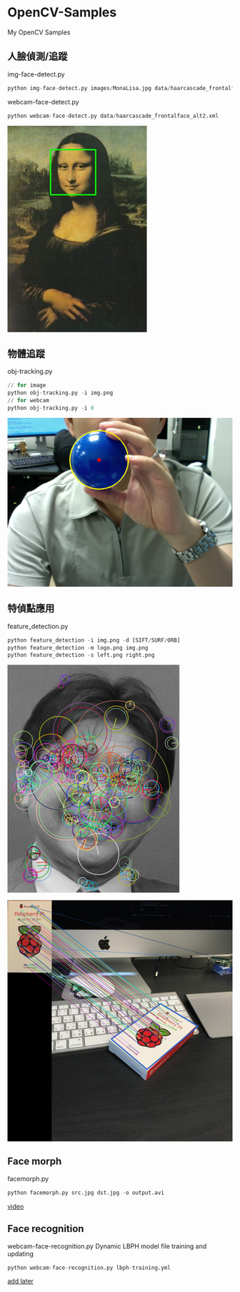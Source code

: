 # OpenCV-Samples
My OpenCV Samples

## 人臉偵測/追蹤
img-face-detect.py
```python
python img-face-detect.py images/MonaLisa.jpg data/haarcascade_frontalface_alt2.xml
```
webcam-face-detect.py
```python
python webcam-face-detect.py data/haarcascade_frontalface_alt2.xml
```
![img-face-detect.png](https://raw.githubusercontent.com/wwwins/OpenCV-Samples/master/screenshots/img-face-detect.png)

## 物體追蹤
obj-tracking.py
```python
// for image
python obj-tracking.py -i img.png
// for webcam
python obj-tracking.py -i 0
```
![obj-tracking.png](https://raw.githubusercontent.com/wwwins/OpenCV-Samples/master/screenshots/obj-tracking.png)

## 特偵點應用
feature_detection.py

```python
python feature_detection -i img.png -d [SIFT/SURF/ORB]
python feature_detection -m logo.png img.png
python feature_detection -s left.png right.png
```
![feature-surf.png](https://raw.githubusercontent.com/wwwins/OpenCV-Samples/master/screenshots/feature-surf.png)

![feature-pi-2.png](https://raw.githubusercontent.com/wwwins/OpenCV-Samples/master/screenshots/feature-pi-2.png)

## Face morph
facemorph.py
```python
python facemorph.py src.jpg dst.jpg -o output.avi
```
[video](https://youtu.be/rPn_D4v4Iko)

## Face recognition
webcam-face-recognition.py
Dynamic LBPH model file training and updating
```python
python webcam-face-recognition.py lbph-training.yml
```
[add later](https://)